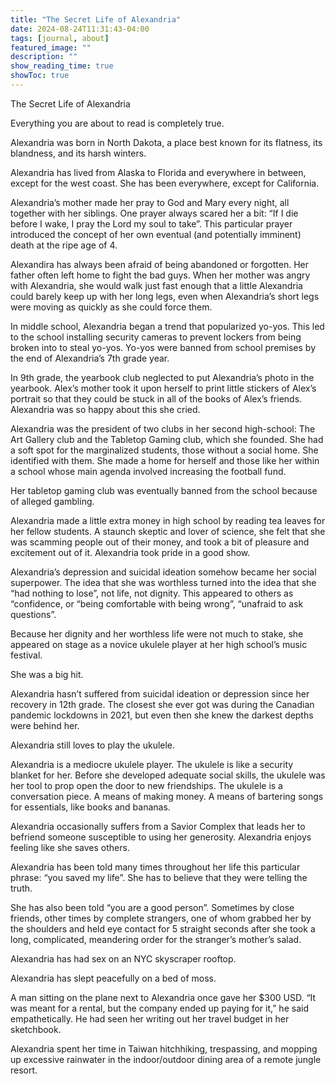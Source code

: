 ```yaml
---
title: "The Secret Life of Alexandria"
date: 2024-08-24T11:31:43-04:00
tags: [journal, about]
featured_image: ""
description: ""
show_reading_time: true
showToc: true
---
```


The Secret Life of Alexandria

Everything you are about to read is completely true.

Alexandria was born in North Dakota, a place best known for its flatness, its blandness, and its harsh winters.

Alexandria has lived from Alaska to Florida and everywhere in between, except for the west coast. She has been everywhere, except for California.

Alexandria’s mother made her pray to God and Mary every night, all together with her siblings. One prayer always scared her a bit: “If I die before I wake, I pray the Lord my soul to take”. This particular prayer introduced the concept of her own eventual (and potentially imminent) death at the ripe age of 4.

Alexandira has always been afraid of being abandoned or forgotten. Her father often left home to fight the bad guys. When her mother was angry with Alexandria, she would walk just fast enough that a little Alexandria could barely keep up with her long legs, even when Alexandria’s short legs were moving as quickly as she could force them.

In middle school, Alexandria began a trend that popularized yo-yos. This led to the school installing security cameras to prevent lockers from being broken into to steal yo-yos. Yo-yos were banned from school premises by the end of Alexandria’s 7th grade year.

In 9th grade, the yearbook club neglected to put Alexandria’s photo in the yearbook. Alex’s mother took it upon herself to print little stickers of Alex’s portrait so that they could be stuck in all of the books of Alex’s friends. Alexandria was so happy about this she cried.

Alexandria was the president of two clubs in her second high-school: The Art Gallery club and the Tabletop Gaming club, which she founded. She had a soft spot for the marginalized students, those without a social home. She identified with them. She made a home for herself and those like her within a school whose main agenda involved increasing the football fund.

Her tabletop gaming club was eventually banned from the school because of alleged gambling.

Alexandria made a little extra money in high school by reading tea leaves for her fellow students. A staunch skeptic and lover of science, she felt that she was scamming people out of their money, and took a bit of pleasure and excitement out of it. Alexandria took pride in a good show.

Alexandria’s depression and suicidal ideation somehow became her social superpower. The idea that she was worthless turned into the idea that she “had nothing to lose”, not life, not dignity. This appeared to others as “confidence, or “being comfortable with being wrong”, “unafraid to ask questions”.

Because her dignity and her worthless life were not much to stake, she appeared on stage as a novice ukulele player at her high school’s music festival.

She was a big hit.

Alexandria hasn’t suffered from suicidal ideation or depression since her recovery in 12th grade. The closest she ever got was during the Canadian pandemic lockdowns in 2021, but even then she knew the darkest depths were behind her.

Alexandria still loves to play the ukulele.

Alexandria is a mediocre ukulele player. The ukulele is like a security blanket for her. Before she developed adequate social skills, the ukulele was her tool to prop open the door to new friendships. The ukulele is a conversation piece. A means of making money. A means of bartering songs for essentials, like books and bananas.

Alexandria occasionally suffers from a Savior Complex that leads her to befriend someone susceptible to using her generosity. Alexandria enjoys feeling like she saves others.

Alexandria has been told many times throughout her life this particular phrase: “you saved my life”. She has to believe that they were telling the truth.

She has also been told “you are a good person”. Sometimes by close friends, other times by complete strangers, one of whom grabbed her by the shoulders and held eye contact for 5 straight seconds after she took a long, complicated, meandering order for the stranger’s mother’s salad.

Alexandria has had sex on an NYC skyscraper rooftop.

Alexandria has slept peacefully on a bed of moss.

A man sitting on the plane next to Alexandria once gave her $300 USD. “It was meant for a rental, but the company ended up paying for it,” he said empathetically. He had seen her writing out her travel budget in her sketchbook.

Alexandria spent her time in Taiwan hitchhiking, trespassing, and mopping up excessive rainwater in the indoor/outdoor dining area of a remote jungle resort.
